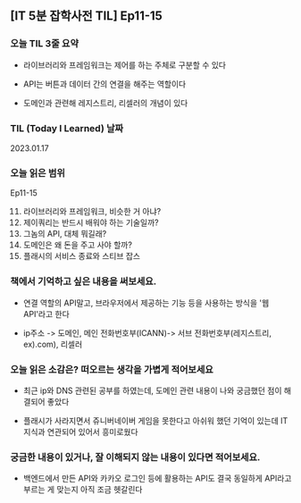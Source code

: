 ## [IT 5분 잡학사전 TIL] Ep11-15

### 오늘 TIL 3줄 요약

- 라이브러리와 프레임워크는 제어를 하는 주체로 구분할 수 있다

- API는 버튼과 데이터 간의 연결을 해주는 역할이다

- 도메인과 관련해 레지스트리, 리셀러의 개념이 있다

### TIL (Today I Learned) 날짜

2023.01.17

### 오늘 읽은 범위

Ep11-15

11. 라이브러리와 프레임워크, 비슷한 거 아냐?
12. 제이쿼리는 반드시 배워야 하는 기술일까?
13. 그놈의 API, 대체 뭐길래?
14. 도메인은 왜 돈을 주고 사야 할까?
15. 플래시의 서비스 종료와 스티브 잡스

### 책에서 기억하고 싶은 내용을 써보세요.

- 연결 역할의 API말고, 브라우저에서 제공하는 기능 등을 사용하는 방식을 '웹 API'라고 한다

- ip주소 -> 도메인, 메인 전화번호부(ICANN)-> 서브 전화번호부(레지스트리, ex).com), 리셀러

### 오늘 읽은 소감은? 떠오르는 생각을 가볍게 적어보세요

- 최근 ip와 DNS 관련된 공부를 하였는데, 도메인 관련 내용이 나와 궁금했던 점이 해결되어 좋았다

- 플래시가 사라지면서 쥬니버네이버 게임을 못한다고 아쉬워 했던 기억이 있는데 IT 지식과 연관되어 있어서 흥미로웠다

### 궁금한 내용이 있거나, 잘 이해되지 않는 내용이 있다면 적어보세요.

- 백엔드에서 만든 API와 카카오 로그인 등에 활용하는 API도 결국 동일하게 API라고 부르는 게 맞는지 아직 조금 헷갈린다
